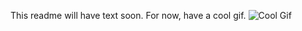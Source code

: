 This readme will have text soon. For now, have a cool gif. ![Cool Gif](https://33.media.tumblr.com/e8e29545da00f16a0a5c0f79ab8f4fc3/tumblr_n7or39x84u1r2geqjo1_500.gif)
